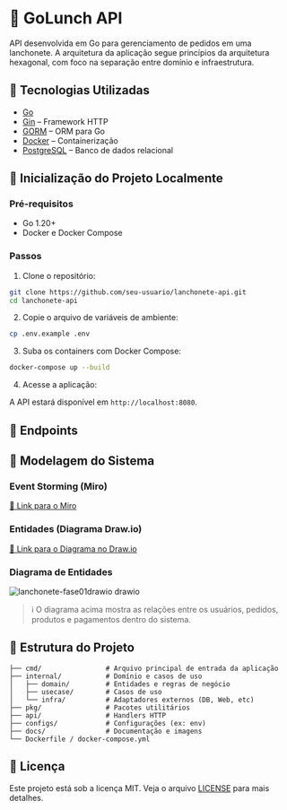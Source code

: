 # 🍔 GoLunch API

API desenvolvida em Go para gerenciamento de pedidos em uma lanchonete. A arquitetura da aplicação segue princípios da arquitetura hexagonal, com foco na separação entre domínio e infraestrutura.

## 🧰 Tecnologias Utilizadas

- [Go](https://golang.org/)
- [Gin](https://github.com/gin-gonic/gin) – Framework HTTP
- [GORM](https://gorm.io/) – ORM para Go
- [Docker](https://www.docker.com/) – Containerização
- [PostgreSQL](https://www.postgresql.org/) – Banco de dados relacional

## 🚀 Inicialização do Projeto Localmente

### Pré-requisitos

- Go 1.20+
- Docker e Docker Compose

### Passos

1. Clone o repositório:

```bash
git clone https://github.com/seu-usuario/lanchonete-api.git
cd lanchonete-api
```

2. Copie o arquivo de variáveis de ambiente:

```bash
cp .env.example .env
```

3. Suba os containers com Docker Compose:

```bash
docker-compose up --build
```

4. Acesse a aplicação:

A API estará disponível em `http://localhost:8080`.

## 📌 Endpoints

[//]: # (Adicionar aqui os endpoints conforme forem sendo desenvolvidos.)

<!-- Placeholder para endpoints -->

## 🧠 Modelagem do Sistema

### Event Storming (Miro)

[🔗 Link para o Miro](https://miro.com/app/board/uXjVI47kj_s=/?share_link_id=805239820203)

### Entidades (Diagrama Draw.io)

[🔗 Link para o Diagrama no Draw.io](https://drive.google.com/file/d/1JbteJHGAyQ__yRhp25sq0pfO-bhE2edP/view)

### Diagrama de Entidades

![lanchonete-fase01drawio drawio](https://github.com/user-attachments/assets/7d68f06b-056a-4252-9608-f2bea084c8cc)


> ℹ️ O diagrama acima mostra as relações entre os usuários, pedidos, produtos e pagamentos dentro do sistema.

## 📂 Estrutura do Projeto

```
├── cmd/                # Arquivo principal de entrada da aplicação
├── internal/           # Domínio e casos de uso
│   ├── domain/         # Entidades e regras de negócio
│   ├── usecase/        # Casos de uso
│   └── infra/          # Adaptadores externos (DB, Web, etc)
├── pkg/                # Pacotes utilitários
├── api/                # Handlers HTTP
├── configs/            # Configurações (ex: env)
├── docs/               # Documentação e imagens
└── Dockerfile / docker-compose.yml
```

## 📄 Licença

Este projeto está sob a licença MIT. Veja o arquivo [LICENSE](LICENSE) para mais detalhes.

